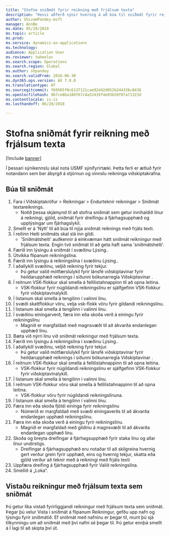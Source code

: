 ```yaml
--- 
title: "Stofna sniðmát fyrir reikning með frjálsum texta"
description: "Þessi aðferð sýnir hvernig á að búa til sniðmát fyrir reikningur með frjálsum texta."
author: ShivamPandey-msft
manager: AnnBe
ms.date: 05/29/2019
ms.topic: article
ms.prod: 
ms.service: dynamics-ax-applications
ms.technology: 
audience: Application User
ms.reviewer: twheeloc
ms.search.scope: Operations
ms.search.region: Global
ms.author: shpandey
ms.search.validFrom: 2016-06-30
ms.dyn365.ops.version: AX 7.0.0
ms.translationtype: HT
ms.sourcegitcommit: f69505f0c6137121cae92d42d052b244326c8436
ms.openlocfilehash: 9b7ce8ba180f67c4a52439f4e03b59f07a71323d
ms.contentlocale: is-is
ms.lasthandoff: 06/28/2018

---
```

# <a name="create-a-free-text-invoice-template"></a>Stofna sniðmát fyrir reikning með frjálsum texta

[!include [banner](../includes/banner.md)]

Í þessari sýnikennslu skal nota USMF sýnifyrirtæki. Þetta ferli er ætluð fyrir notandann sem ber ábyrgð á stjórnun og vinnslu reikninga viðskiptakrafna.

## <a name="create-a-template"></a>Búa til sniðmát

1. Fara í Viðskiptakröfur > Reikningar > Endurteknir reikningar > Sniðmát textareiknings.
    * Notið þessa skjámynd til að stofna sniðmát sem getur innihaldið línur á reikningi, gjöld, sniðmát fyrir dreifingu á fjárhagsupphæð og upplýsingar um fjárhagslykil.  
2. Smellt er á 'Nýtt' til að búa til nýja sniðmát reiknings með frjáls texti.
3. Í reitinn Heiti sniðmáts skal slá inn gildi.
    * 'Sniðmátsheiti' auðkennir á einkvæman hátt sniðmát reikningur með frjálsum texta. Engin tvö sniðmát til að geta haft sama 'sniðmátsheiti'.  
4. Færið inn lýsingu á sniðmát í svæðinu Lýsing..
5. Útvíkka flipanum reikningslína.
6. Færið inn lýsingu á reikningslína í svæðinu Lýsing..
7. Í aðallykill svæðinu, veljið reikning fyrir tekjur.
    * Þú getur valið mótfærslulykil fyrir lánsfé viðskiptavinar fyrir heildarupphæð reiknings í síðunni bókunarregla Viðskiptavinar .  
8. Í reitnum VSK-flokkur skal smella á fellilistahnappinn til að opna leitina.
    * VSK-flokkur fyrir núgildandi reikningslínu er sjálfgefinn VSK-flokkur fyrir viðskiptavinalykill.  
9. Í listanum skal smella á tengilinn í valinni línu.
10. Í svæði skattflokkur vöru, velja vsk-flokk vöru fyrir gildandi reikningslínu.
11. Í listanum skal smella á tengilinn í valinni línu.
12. Í svæðinu einingarverð, færa inn eða skoða verð á einingu fyrir reikningslínu
    * Magnið er margfaldað með magnsvæði til að ákvarða endanlegan upphæð línu.  
13. Bæta við nýrri línu við sniðmát reikningur með frjálsum texta.
14. Færið inn lýsingu á reikningslína í svæðinu Lýsing..
15. Í aðallykill svæðinu, veljið reikning fyrir tekjur.
    * Þú getur valið mótfærslulykil fyrir lánsfé viðskiptavinar fyrir heildarupphæð reiknings í síðunni bókunarregla Viðskiptavinar .  
16. Í reitnum VSK-flokkur skal smella á fellilistahnappinn til að opna leitina.
    * VSK-flokkur fyrir núgildandi reikningslínu er sjálfgefinn VSK-flokkur fyrir viðskiptavinalykill.  
17. Í listanum skal smella á tengilinn í valinni línu.
18. Í reitnum VSK-flokkur vöru skal smella á fellilistahnappinn til að opna leitina.
    * VSK-flokkur vöru fyrir núgildandi reikningslínuna.  
19. Í listanum skal smella á tengilinn í valinni línu.
20. Færa inn eða skoða fjöldi eininga fyrir reikningslínu
    * Númerið er margfaldað með svæði einingaverðs til að ákvarða endanlegan upphæð reikningslínu.  
21. Færa inn eða skoða verð á einingu fyrir reikningslínu. 
    * Magnið er margfaldað með gildinu á magnsvæði til að ákvarða endanlegan upphæð línu.  
22. Skoða og breyta dreifingar á fjárhagsupphæð fyrir staka línu og allar línur undirstigs.
    * Dreifingar á fjárhagsupphæð eru notaðar til að skilgreina hvernig gert verður grein fyrir upphæð, eins og hvernig tekjur, skatta eða gjöld verður að teknir með á reikningi með frjáls texti  
23. Uppfæra dreifing á fjárhagsupphæð fyrir Valið reikningslína.
24. Smellið á „Loka“.

## <a name="save-a-free-text-invoice-as-a-template"></a>Vistaðu reikningur með frjálsum texta sem sniðmát
Þú getur líka vistað fyrirliggjandi reikningur með frjálsum texta sem sniðmát. Þegar þú velur Vista í sniðmát á flipanum Reikningur, gefðu upp nafn og lýsingu fyrir sniðmátið. Ef sniðmát með nafninu er þegar til, munt þú sjá tilkynningu um að sniðmát með því nafni sé þegar til. Þú getur ennþá smellt á Í lagi til að skipta því út. 

